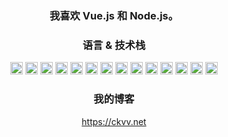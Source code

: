 <h3 align="center">
   我喜欢 Vue.js 和 Node.js。
</h3>
<h3 align="center">语言 & 技术栈</h3>
<p align="center">
<img height="20" src="https://img.shields.io/badge/JavaScript-F7DF1E.svg?style=for-the-badge&logo=JavaScript&logoColor=black">
<img height="20" src="https://img.shields.io/badge/TypeScript-3178C6.svg?style=for-the-badge&logo=TypeScript&logoColor=white">
<img height="20" src="https://img.shields.io/badge/Node.js-5FA04E.svg?style=for-the-badge&logo=nodedotjs&logoColor=white">
<img height="20" src="https://img.shields.io/badge/Vue.js-4FC08D.svg?style=for-the-badge&logo=vuedotjs&logoColor=white">
<img height="20" src="https://img.shields.io/badge/Tailwind%20CSS-06B6D4.svg?style=for-the-badge&logo=Tailwind-CSS&logoColor=white">
<img height="20" src="https://img.shields.io/badge/Koa-33333D.svg?style=for-the-badge&logo=Koa&logoColor=white">
<img height="20" src="https://img.shields.io/badge/NestJS-E0234E.svg?style=for-the-badge&logo=NestJS&logoColor=white">
<img height="20" src="https://img.shields.io/badge/Nuxt-00DC82.svg?style=for-the-badge&logo=Nuxt&logoColor=white">
<img height="20" src="https://img.shields.io/badge/PostgreSQL-4169E1.svg?style=for-the-badge&logo=PostgreSQL&logoColor=white">
<img height="20" src="https://img.shields.io/badge/NGINX-009639.svg?style=for-the-badge&logo=NGINX&logoColor=white">
<img height="20" src="https://img.shields.io/badge/Docker-2496ED.svg?style=for-the-badge&logo=Docker&logoColor=white">
<img height="20" src="https://img.shields.io/badge/Git-F05032.svg?style=for-the-badge&logo=Git&logoColor=white">
<img height="20" src="https://img.shields.io/badge/Electron-47848F.svg?style=for-the-badge&logo=Electron&logoColor=white">
<img height="20" src="https://img.shields.io/badge/Tauri-24C8D8.svg?style=for-the-badge&logo=Tauri&logoColor=white">
</p>

<h3 align="center">我的博客</h3>
<p align="center">
  <a href="https://ckvv.net/" target="_blank">https://ckvv.net</a>
</p>
